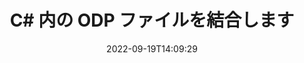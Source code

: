 ---
############################# Static ############################
layout: "auto-gen-merger"
date: 2022-09-19T14:09:29
draft: false
otherformats: ods odt one otp ott pdf pps ppsx ppt pptx rtf tex vdx vsdm vsdx vssm

############################# Head ############################
head_title: "C# で ODP ファイルを結合 | ODP合併"
head_description: "C# .NET ドキュメント マージ API を使用して、複数の ODP ファイルを 1 つのファイルに結合します。さまざまなドキュメントの特定のページまたはページ範囲を 1 つのドキュメントに結合します。"

############################# Header ############################
title: "C# 内の ODP ファイルを結合します"
description: "ODP を数行の .NET コードと組み合わせます。"
bg_image: "https://cms.admin.containerize.com/templates/aspose/App_Themes/V3/images/bg/header1.png"
bg_overlay: false
button:
    enable: true
    icon: "fas fa-arrow-down"
    label: "無料トライアルをダウンロード"
    link: "https://downloads.groupdocs.com/merger/net"

############################# SubMenu ############################
submenu:
    enable: true

    left:
        img_alt: "GroupDocs.Merger for .NET"
        image: "https://cms.admin.containerize.com/templates/groupdocs/images/product-logos/90x90-noborder/groupdocs-merger-net.png"
        product: "GroupDocs.Merger"
        platform: ".NET"

    middle:
        button:

            # button loop
            - link: "https://apireference.groupdocs.com/merger/net"
              text: "API リファレンス"

            # button loop
            - link: "https://github.com/groupdocs-merger"
              text: "コード例"

            # button loop
            - link: "https://products.groupdocs.app/merger/family"
              text: "ライブデモ"

            # button loop
            - link: "https://purchase.groupdocs.com/pricing/merger/net"
              text: "料金"

    right:
        link_download: "https://downloads.groupdocs.com/merger"
        link_learn: "https://docs.groupdocs.com/merger/net"
        link_buy: "https://purchase.groupdocs.com"

############################# About ############################
about:
    enable: true
    title: "GroupDocs.Merger for .NET API について"
    content: |
        [GroupDocs.Merger for .NET](/ja/merger/net/) は、複数の PDF、Microsoft Office (Word、Excel、PowerPoint、OneNote)、OpenDocument、HTML、画像、および他の多くのドキュメントを .NET アプリケーション内の 1 つのファイルにまとめます。 GroupDocs.Merger を使用すると、ODP ドキュメントを結合できるため、多くの労力を節約できます。サードパーティのソフトウェア、デスクトップ アプリケーション、またはプラグインをインストールする必要はありません。時間を無駄にして手動でファイルを結合する必要はもうありません。 GroupDocs の使命は、最高の品質を提供し、ドキュメント処理ワークフローを簡素化することです。
        
        GroupDocs.Merger API は、ファイル結合機能を必要とする企業向けソリューションに最適です。これらの API は、.NET Framework, .NET Standard, .NET Core, Mono を含むすべての主要なオペレーティング システムとプラットフォームで十分にサポートされています。

############################# Steps ############################
steps:
    enable: true
    title_left: "複数の ODP ファイルを結合する方法"
    content_left: |
        [GroupDocs.Merger for .NET](/ja/merger/net/) を使用すると、.NET の開発者は、アプリケーション内で 2 つ以上の ODP ファイルを簡単に組み合わせることができます。いくつかの簡単な手順。
        
        * **Merger** の新しいインスタンスを作成し、ソース ドキュメント パスをコンストラクター パラメーターとして渡します。
        * **Merger** クラスの **Join** を呼び出し、2 番目のソース ドキュメント パスを渡します。
        * **Merger** クラスの **Save** を呼び出して、マージされたドキュメントを保存します。

    title_right: "システム要求"
    content_right: |
        GroupDocs.Merger for .NET API は、すべての主要なプラットフォームとオペレーティング システムでサポートされています。以下のコードを実行する前に、システムに次の前提条件がインストールされていることを確認してください。

        * オペレーティング システム: Microsoft Windows、Linux、MacOS
        * 開発環境: Visual Studio, Xamarin, MonoDevelop
        * フレームワーク: .NET Framework, .NET Standard, .NET Core, Mono
        * [NuGet](https://www.nuget.org/packages/groupdocs.merger) から GroupDocs.Merger for .NET の最新バージョンをダウンロードします
         
    code: |
     {{% merger/additional-styles %}}
     {{< merger/code-merger title="C# サンプル コードを使用して ODP ファイルを結合する方法">}}

        ```csharp    
        // GroupDocs.Merger API を使用して ODP ファイルを結合します
        // 入力 ODP ドキュメントで Merger をインスタンス化する
        using (Merger merger = new Merger("input1.odp"))
          {
            // Merger クラス インスタンスの Join メソッドを呼び出し、2 番目のソース ドキュメント パスを渡します
            merger.Join("input2.odp");
    
            // Merger クラス インスタンスの Save メソッドを呼び出して、マージされたドキュメントを保存します。
            merger.Save("merged-file.odp");
          }
        ```
     {{< /merger/code-merger >}}

############################# Demos ############################
demos:
    enable: true
    title: "ライブ デモ - ドキュメントを結合するためのオンライン アプリ"
    content: |
       [GroupDocs.Merger Live Demos](https://products.groupdocs.app/merger/family) Web サイトにアクセスして、複数の ODP ファイルを今すぐ結合してください。
       ライブデモには次の利点があります。
        
############################# About Formats ############################
about_formats:
    enable: true

############################# More Formats ############################
more_formats:
    enable: true
    title: "他のドキュメント形式のマージ"
    content: |
        .NET は、ファイル形式と画像の合併 API を文書化しています。以下に示すように、いくつかの一般的なドキュメント形式を組み合わせます。

############################# Back to top ###############################
back_to_top:
    enable: true
---